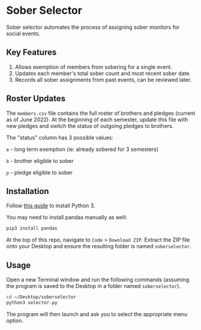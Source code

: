 # Sober Selector

Sober selector automates the process of assigning sober monitors for social events.

## Key Features
1. Allows exemption of members from sobering for a single event.
2. Updates each member's total sober count and most recent sober date.
3. Records all sober assignments from past events, can be reviewed later.

## Roster Updates
The `members.csv` file contains the full roster of brothers and pledges (current as of June 2022). At the beginning of each semester, update this file with new pledges and switch the status of outgoing pledges to brothers.

The "status" column has 3 possible values:

`e` - long term exemption (ie: already sobered for 3 semesters)

`b` - brother eligible to sober

`p` - pledge eligible to sober


## Installation

Follow [this guide](https://docs.python-guide.org/starting/install3/osx/) to install Python 3.

You may need to install pandas manually as well:
```bash
pip3 install pandas
```

At the top of this repo, navigate to `Code` > `Download ZIP`. Extract the ZIP file onto your Desktop and ensure the resulting folder is named `soberselector`.

## Usage
Open a new Terminal window and run the following commands (assuming the program is saved to the Desktop in a folder named `soberselector`).

```bash
cd ~/Desktop/soberselector
python3 selector.py
```

The program will then launch and ask you to select the appropriate menu option.
